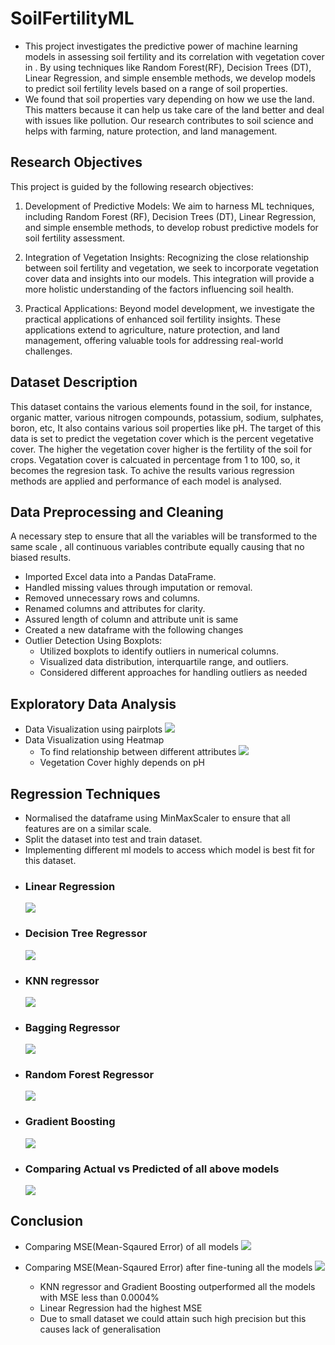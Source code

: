 # SoilFertilityML
* This project investigates the predictive power of machine learning models in assessing soil fertility and its correlation with vegetation cover in . By using techniques like Random Forest(RF), Decision Trees (DT), Linear Regression, and simple ensemble methods, we develop models to predict soil fertility levels based on a range of soil properties.
* We found that soil properties vary depending on how we use the land. This matters because it can help us take care of the land better and deal with issues like pollution. Our research contributes to soil science and helps with farming, nature protection, and land management.
## Research Objectives
This project is guided by the following research objectives:

1. Development of Predictive Models: We aim to harness ML techniques, including Random Forest (RF), Decision Trees (DT), Linear Regression, and simple ensemble methods, to develop robust predictive models for soil fertility assessment.

2. Integration of Vegetation Insights: Recognizing the close relationship between soil fertility and vegetation, we seek to incorporate vegetation cover data and insights into our models. This integration will provide a more holistic understanding of the factors influencing soil health.

3. Practical Applications: Beyond model development, we investigate the practical applications of enhanced soil fertility insights. These applications extend to agriculture, nature protection, and land management, offering valuable tools for addressing real-world challenges.
## Dataset Description
This dataset contains the various elements found in the soil, for instance, organic matter, various nitrogen compounds, potassium, sodium, sulphates, boron, etc, It also contains various soil properties like pH. The target of this data is set to predict the vegetation cover which is the percent vegetative cover. The higher the vegetation cover higher is the fertility of the soil for crops. Vegatation cover is calcuated in percentage from 1 to 100, so, it becomes the regresion task. To achive the results various regression methods are applied and performance of each model is analysed.
## Data Preprocessing and Cleaning
A necessary step  to ensure that all the variables will be transformed to the same scale , all continuous variables contribute equally causing that no biased results.
 - Imported Excel data into a Pandas DataFrame.
 - Handled missing values through imputation or removal.
 - Removed unnecessary rows and columns.
 - Renamed columns and attributes for clarity.
 - Assured length of column and attribute unit is same
 - Created a new dataframe with the following changes
 - Outlier Detection Using Boxplots:
   - Utilized boxplots to identify outliers in numerical columns.
   - Visualized data distribution, interquartile range, and outliers.
   - Considered different approaches for handling outliers as needed
## Exploratory Data Analysis
 - Data Visualization using pairplots
  ![](https://github.com/mahita2104/SoilFertilityML/blob/main/Visualization_plots/pairplot.png)
 - Data Visualization using Heatmap
    - To find relationship between different attributes
   ![](https://github.com/mahita2104/SoilFertilityML/blob/main/Visualization_plots/heatmap.png)
    - Vegetation Cover highly depends on pH

## Regression Techniques

 - Normalised the dataframe using MinMaxScaler to ensure that all features are on a similar scale.
 - Split the dataset into test and train dataset.
 - Implementing different ml models to access which model is best fit for this dataset.
 - ### Linear Regression
   ![](https://github.com/mahita2104/SoilFertilityML/blob/main/Ml_Models_Plots/Linear_regression.png)
 - ### Decision Tree Regressor
   ![](https://github.com/mahita2104/SoilFertilityML/blob/main/Ml_Models_Plots/Decision_Tree.png)
 - ### KNN regressor
   ![](https://github.com/mahita2104/SoilFertilityML/blob/main/Ml_Models_Plots/KNN%20(1).png)
 - ### Bagging Regressor
   ![](https://github.com/mahita2104/SoilFertilityML/blob/main/Ml_Models_Plots/Bagging_Regressor.png)
 - ### Random Forest Regressor
   ![](https://github.com/mahita2104/SoilFertilityML/blob/main/Ml_Models_Plots/Random_forest.png)
 - ### Gradient Boosting
   ![](https://github.com/mahita2104/SoilFertilityML/blob/main/Ml_Models_Plots/Gradient_Boosting.png)
 - ### Comparing Actual vs Predicted of all above models
   ![](https://github.com/mahita2104/SoilFertilityML/blob/main/Comparison_Plots/ActualvsPredicted.png)
   
## Conclusion
- Comparing MSE(Mean-Sqaured Error) of all models
  ![](https://github.com/mahita2104/SoilFertilityML/blob/main/Comparison_Plots/MSE(BEFORETUNING).png)
- Comparing MSE(Mean-Sqaured Error) after fine-tuning all the models
  ![](https://github.com/mahita2104/SoilFertilityML/blob/main/Comparison_Plots/MSE(AFTERTUNING).png)

  - KNN regressor and Gradient Boosting outperformed all the models with MSE less than 0.0004%
  - Linear Regression had the highest MSE
  - Due to small dataset we could attain such high precision but this causes lack of generalisation

